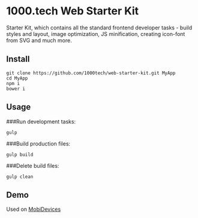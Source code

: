 # 1000.tech Web Starter Kit

Starter Kit, which contains all the standard frontend developer tasks - build styles and layout, image optimization, JS minification, creating icon-font from SVG and much more.

## Install

```smartyconfig
git clone https://github.com/1000tech/web-starter-kit.git MyApp
cd MyApp
npm i
bower i
```

## Usage

###Run development tasks:
```smartyconfig
gulp
```

###Build production files:
```smartyconfig
gulp build
```

###Delete build files:
```smartyconfig
gulp clean
```

## Demo
Used on [MobiDevices](https://mobidevices.ru)